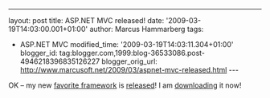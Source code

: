 ---
layout: post
title: ASP.NET MVC released!
date: '2009-03-19T14:03:00.001+01:00'
author: Marcus Hammarberg
tags:
  - ASP.NET MVC
modified_time: '2009-03-19T14:03:11.304+01:00'
blogger_id: tag:blogger.com,1999:blog-36533086.post-4946218396835126227
blogger_orig_url: http://www.marcusoft.net/2009/03/aspnet-mvc-released.html ---

OK – my new
<a href="http://asp.net/mvc" target="_blank">favorite framework</a> is
<a href="http://haacked.com/archive/2009/03/18/aspnet-mvc-rtw.aspx"
target="_blank">released</a>! I am
<a href="http://go.microsoft.com/fwlink/?LinkId=144444"
target="_blank">downloading</a> it now!
